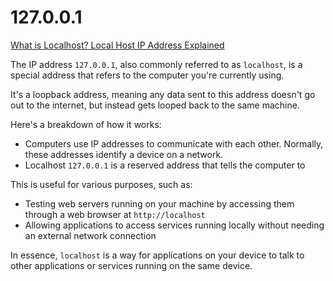 # 127.0.0.1

[What is Localhost? Local Host IP Address Explained](https://www.freecodecamp.org/news/what-is-localhost/)

The IP address `127.0.0.1`, also commonly referred to as `localhost`, is a special address that refers to the computer you're currently using.

It's a loopback address, meaning any data sent to this address doesn't go out to the internet, but instead gets looped back to the same machine.

Here's a breakdown of how it works:

- Computers use IP addresses to communicate with each other. Normally, these addresses identify a device on a network.
- Localhost `127.0.0.1` is a reserved address that tells the computer to 

This is useful for various purposes, such as:

- Testing web servers running on your machine by accessing them through a web browser at `http://localhost`
- Allowing applications to access services running locally without needing an external network connection

In essence, `localhost` is a way for applications on your device to talk to other applications or services running on the same device.